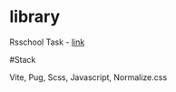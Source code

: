 # library

Rsschool Task - [link](https://github.com/rolling-scopes-school/tasks/blob/master/tasks/library/library.md)

#Stack

Vite, Pug, Scss, Javascript, Normalize.css
